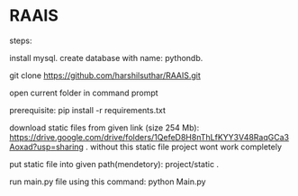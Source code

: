 # RAAIS
steps:

install mysql.
create database with name: pythondb.

git clone https://github.com/harshilsuthar/RAAIS.git

open current folder in command prompt

prerequisite:
pip install -r requirements.txt


download static files from given link (size 254 Mb):
https://drive.google.com/drive/folders/1QefeD8H8nThLfKYY3V48RaqGCa3Aoxad?usp=sharing  .
without this static file project wont work completely


put static file into given path(mendetory):
project/static .


run main.py file using this command:
python Main.py
